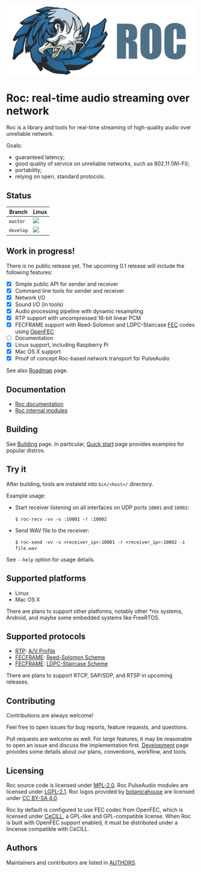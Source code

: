 ![](docs/images/logo.png)

# Roc: real-time audio streaming over network

Roc is a library and tools for real-time streaming of high-quality audio over unreliable network.

Goals:
* guaranteed latency;
* good quality of service on unreliable networks, such as 802.11 (Wi-Fi);
* portability;
* relying on open, standard protocols.

Status
------

Branch    | Linux
--------- | -----
`master`  | [![](https://travis-ci.org/roc-project/roc.svg?branch=master)](https://travis-ci.org/roc-project/roc)
`develop` | [![](https://travis-ci.org/roc-project/roc.svg?branch=develop)](https://travis-ci.org/roc-project/roc)

Work in progress!
-----------------

There is no public release yet. The upcoming 0.1 release will include the following features:

- [x] Simple public API for sender and receiver
- [x] Command line tools for sender and receiver
- [x] Network I/O
- [x] Sound I/O (in tools)
- [x] Audio processing pipeline with dynamic resampling
- [x] RTP support with uncompressed 16-bit linear PCM
- [x] FECFRAME support with Reed-Solomon and LDPC-Staircase [FEC](https://en.wikipedia.org/wiki/Forward_error_correction) codes using [OpenFEC](http://openfec.org/)
- [ ] Documentation
- [x] Linux support, including Raspberry Pi
- [x] Mac OS X support
- [x] Proof of concept Roc-based network transport for PulseAudio

See also [Roadmap](https://roc-project.github.io/docs/development/roadmap.html) page.

Documentation
-------------

* [Roc documentation](https://roc-project.github.io/docs/)
* [Roc internal modules](https://roc-project.github.io/modules/)

Building
--------

See [Building](https://roc-project.github.io/docs/building.html) page. In particular, [Quick start](https://roc-project.github.io/docs/building/quick_start.html) page provides examples for popular distros.

Try it
------

After building, tools are instaleld into `bin/<host>/` directory.

Example usage:

* Start receiver listening on all interfaces on UDP ports `10001` and `10002`:

    ```
    $ roc-recv -vv -s :10001 -r :10002
    ```

* Send WAV file to the receiver:

    ```
    $ roc-send -vv -s <receiver_ip>:10001 -r <receiver_ip>:10002 -i file.wav
    ```

See `--help` option for usage details.

Supported platforms
-------------------

* Linux
* Mac OS X

There are plans to support other platforms, notably other *nix systems, Android, and maybe some embedded systems like FreeRTOS.

Supported protocols
-------------------

* [RTP](https://tools.ietf.org/html/rfc3550): [A/V Profile](https://tools.ietf.org/html/rfc3551)
* [FECFRAME](https://tools.ietf.org/html/rfc6363): [Reed-Solomon Scheme](https://tools.ietf.org/html/rfc6865)
* [FECFRAME](https://tools.ietf.org/html/rfc6363): [LDPC-Staircase Scheme](https://tools.ietf.org/html/rfc6816)

There are plans to support RTCP, SAP/SDP, and RTSP in upcoming releases.

Contributing
------------

Contributions are always welcome!

Feel free to open issues for bug reports, feature requests, and questions.

Pull requests are welcome as well. For large features, it may be reasonable to open an issue and discuss the implementation first. [Development](https://roc-project.github.io/docs/development.html) page provides some details about our plans, conventions, workflow, and tools.

Licensing
---------

Roc source code is licensed under [MPL-2.0](https://www.mozilla.org/en-US/MPL/2.0/). Roc PulseAudio modules are licensed under [LGPL-2.1](https://www.gnu.org/licenses/old-licenses/lgpl-2.1.en.html). Roc logos provided by [botanicahouse](https://www.instagram.com/botanicahouse/) are licensed under [CC BY-SA 4.0](https://creativecommons.org/licenses/by-sa/4.0/).

Roc by default is configured to use FEC codec from OpenFEC, which is licensed under [CeCILL](http://openfec.org/patents.html), a GPL-like and GPL-compatible license. When Roc is built with OpenFEC support enabled, it must be distributed under a lincense compatible with CeCILL.

Authors
-------

Maintainers and contributors are listed in [AUTHORS](AUTHORS).
